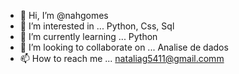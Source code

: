 - 👋 Hi, I’m @nahgomes
- 👀 I’m interested in ... Python, Css, Sql
- 🌱 I’m currently learning ... Python
- 💞️ I’m looking to collaborate on ... Analise de dados
- 📫 How to reach me ... nataliag5411@gmail.comm

<!---
nahgomes/nahgomes is a ✨ special ✨ repository because its `README.md` (this file) appears on your GitHub profile.
You can click the Preview link to take a look at your changes.
--->
